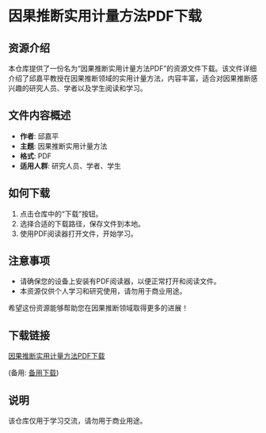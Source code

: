 # 因果推断实用计量方法PDF下载

## 资源介绍

本仓库提供了一份名为“因果推断实用计量方法PDF”的资源文件下载。该文件详细介绍了邱嘉平教授在因果推断领域的实用计量方法，内容丰富，适合对因果推断感兴趣的研究人员、学者以及学生阅读和学习。

## 文件内容概述

- **作者**: 邱嘉平
- **主题**: 因果推断实用计量方法
- **格式**: PDF
- **适用人群**: 研究人员、学者、学生

## 如何下载

1. 点击仓库中的“下载”按钮。
2. 选择合适的下载路径，保存文件到本地。
3. 使用PDF阅读器打开文件，开始学习。

## 注意事项

- 请确保您的设备上安装有PDF阅读器，以便正常打开和阅读文件。
- 本资源仅供个人学习和研究使用，请勿用于商业用途。

希望这份资源能够帮助您在因果推断领域取得更多的进展！

## 下载链接
[因果推断实用计量方法PDF下载](https://pan.quark.cn/s/428f674865d9) 

(备用: [备用下载](https://pan.baidu.com/s/1GXOirdiEVZEEw-1t1OeKAw?pwd=1234))

## 说明

该仓库仅用于学习交流，请勿用于商业用途。
